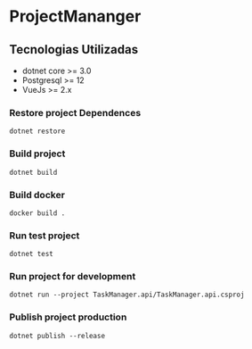 # ProjectMananger

## Tecnologias Utilizadas

- dotnet core >= 3.0
- Postgresql >= 12
- VueJs >= 2.x

### Restore project Dependences
```
dotnet restore
```

### Build project
```
dotnet build
```

### Build docker
```
docker build .
```

### Run test project
```
dotnet test
```

### Run project for development
```
dotnet run --project TaskManager.api/TaskManager.api.csproj
```

### Publish project production
```
dotnet publish --release
```